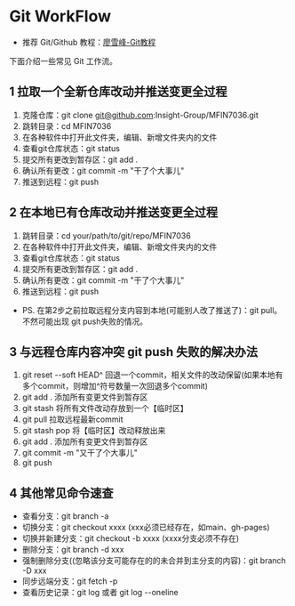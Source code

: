 # Git WorkFlow

- 推荐 Git/Github 教程：[廖雪峰-Git教程](https://www.liaoxuefeng.com/wiki/896043488029600)

下面介绍一些常见 Git 工作流。

## 1 拉取一个全新仓库改动并推送变更全过程

1. 克隆仓库：git clone git@github.com:Insight-Group/MFIN7036.git
2. 跳转目录：cd MFIN7036
3. 在各种软件中打开此文件夹，编辑、新增文件夹内的文件
4. 查看git仓库状态：git status
5. 提交所有更改到暂存区：git add .
6. 确认所有更改：git commit -m "干了个大事儿"
7. 推送到远程：git push

## 2 在本地已有仓库改动并推送变更全过程

1. 跳转目录：cd your/path/to/git/repo/MFIN7036
2. 在各种软件中打开此文件夹，编辑、新增文件夹内的文件
3. 查看git仓库状态：git status
4. 提交所有更改到暂存区：git add .
5. 确认所有更改：git commit -m "干了个大事儿"
6. 推送到远程：git push
- PS. 在第2步之前拉取远程分支内容到本地(可能别人改了推送了)：git pull。不然可能出现 git push失败的情况。

## 3 与远程仓库内容冲突 git push 失败的解决办法
1. git reset --soft HEAD^ 回退一个commit，相关文件的改动保留(如果本地有多个commit，则增加^符号数量一次回退多个commit)
2. git add . 添加所有变更文件到暂存区
3. git stash 将所有文件改动存放到一个【临时区】
4. git pull 拉取远程最新commit
5. git stash pop 将【临时区】改动释放出来
6. git add . 添加所有变更文件到暂存区
7. git commit -m "又干了个大事儿"
8. git push

## 4 其他常见命令速查

- 查看分支：git branch -a
- 切换分支：git checkout xxxx (xxx必须已经存在，如main、gh-pages)
- 切换并新建分支：git checkout -b xxxx (xxxx分支必须不存在)
- 删除分支：git branch -d xxx
- 强制删除分支((忽略该分支可能存在的的未合并到主分支的内容)：git branch -D xxx
- 同步远端分支：git fetch -p
- 查看历史记录：git log 或者 git log --oneline
